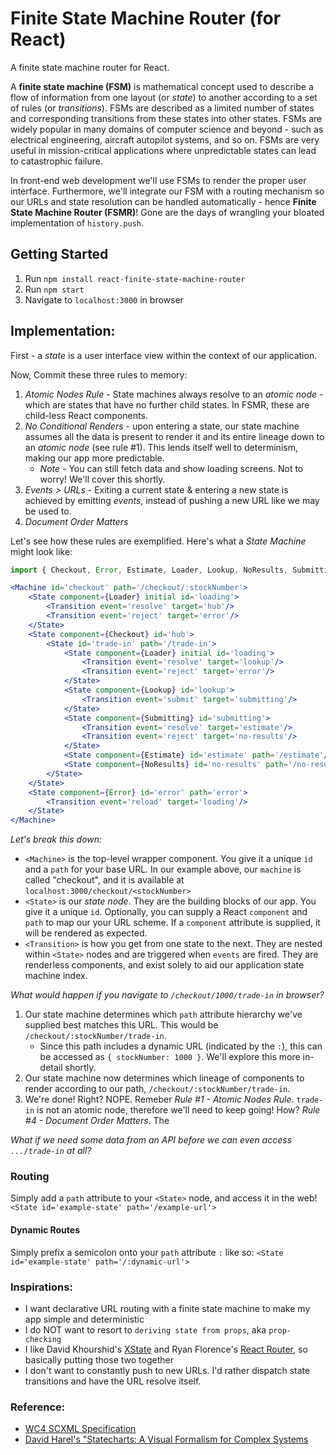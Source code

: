 # Finite State Machine Router (for React)
A finite state machine router for React.

A **finite state machine (FSM)** is mathematical concept used to describe a flow of information from one layout (or *state*) to another according to a set of rules (or *transitions*). FSMs are described as a limited number of states and corresponding transitions from these states into other states. FSMs are widely popular in many domains of computer science and beyond - such as electrical engineering, aircraft autopilot systems, and so on. FSMs are very useful in mission-critical applications where unpredictable states can lead to catastrophic failure.

In front-end web development we'll use FSMs to render the proper user interface. Furthermore, we'll integrate our FSM with a routing mechanism so our URLs and state resolution can be handled automatically - hence **Finite State Machine Router (FSMR)**! Gone are the days of wrangling your bloated implementation of `history.push`.

## Getting Started
1. Run `npm install react-finite-state-machine-router`
2. Run `npm start`
3. Navigate to `localhost:3000` in browser

## Implementation:
First - a *state* is a user interface view within the context of our application.

Now, Commit these three rules to memory:
1. *Atomic Nodes Rule* - State machines always resolve to an *atomic node* - which are states that have no further child states. In FSMR, these are child-less React components.
2. *No Conditional Renders* - upon entering a state, our state machine assumes all the data is present to render it and its entire lineage down to an *atomic node* (see rule #1). This lends itself well to determinism, making our app more predictable.
    * *Note* - You can still fetch data and show loading screens. Not to worry! We'll cover this shortly.
3. *Events > URLs* - Exiting a current state & entering a new state is achieved by emitting *events*, instead of pushing a new URL like we may be used to.
4. *Document Order Matters*

Let's see how these rules are exemplified. Here's what a *State Machine* might look like:
```jsx
import { Checkout, Error, Estimate, Loader, Lookup, NoResults, Submitting } from 'components';

<Machine id='checkout' path='/checkout/:stockNumber'>
    <State component={Loader} initial id='loading'>
        <Transition event='resolve' target='hub'/>
        <Transition event='reject' target='error'/>
    </State>
    <State component={Checkout} id='hub'>
        <State id='trade-in' path='/trade-in'>
            <State component={Loader} initial id='loading'>
                <Transition event='resolve' target='lookup'/>
                <Transition event='reject' target='error'/>
            </State>
            <State component={Lookup} id='lookup'>
                <Transition event='submit' target='submitting'/>
            </State>
            <State component={Submitting} id='submitting'>
                <Transition event='resolve' target='estimate'/>
                <Transition event='reject' target='no-results'/>
            </State>
            <State component={Estimate} id='estimate' path='/estimate'/>
            <State component={NoResults} id='no-results' path='/no-results'/>
        </State>
    </State>
    <State component={Error} id='error' path='error'>
        <Transition event='reload' target='loading'/>
    </State>
</Machine>
```

*Let's break this down:*
* `<Machine>` is the top-level wrapper component. You give it a unique `id` and a `path` for your base URL. In our example above, our `machine` is called "checkout", and it is available at `localhost:3000/checkout/<stockNumber>`
* `<State>` is our *state node*. They are the building blocks of our app. You give it a unique `id`. Optionally, you can supply a React `component` and `path` to map our your URL scheme. If a `component` attribute is supplied, it will be rendered as expected.
* `<Transition>` is how you get from one state to the next. They are nested within `<State>` nodes and are triggered when `events` are fired. They are renderless components, and exist solely to aid our application state machine index.

*What would happen if you navigate to `/checkout/1000/trade-in` in browser?*
1. Our state machine determines which `path` attribute hierarchy we've supplied best matches this URL. This would be `/checkout/:stockNumber/trade-in`.
    * Since this path includes a dynamic URL (indicated by the `:`), this can be accessed as `{ stockNumber: 1000 }`. We'll explore this more in-detail shortly.
2. Our state machine now determines which lineage of components to render according to our path, `/checkout/:stockNumber/trade-in`. 
3. We're done! Right? NOPE. Remeber *Rule #1 - Atomic Nodes Rule*. `trade-in` is not an atomic node, therefore we'll need to keep going! How? *Rule #4 - Document Order Matters*. The 

*What if we need some data from an API before we can even access `.../trade-in` at all?*

### Routing
Simply add a `path` attribute to your `<State>` node, and access it in the web!
`<State id='example-state' path='/example-url'>`

#### Dynamic Routes
Simply prefix a semicolon onto your `path` attribute `:` like so:
`<State id='example-state' path='/:dynamic-url'>`

### Inspirations:
- I want declarative URL routing with a finite state machine to make my app simple and deterministic
- I do NOT want to resort to `deriving state from props`, aka `prop-checking`
- I like David Khourshid's [XState](https://xstate.js.org/docs/) and Ryan Florence's [React Router](https://reacttraining.com/react-router/web/guides/quick-start), so basically putting those two together
- I don't want to constantly push to new URLs. I'd rather dispatch state transitions and have the URL resolve itself.

### Reference:
- [WC4 SCXML Specification](https://www.w3.org/TR/scxml/)
- [David Harel's "Statecharts: A Visual Formalism for Complex Systems](http://www.inf.ed.ac.uk/teaching/courses/seoc/2005_2006/resources/statecharts.pdf)

